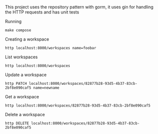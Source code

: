 This project uses the repository pattern with gorm, it uses gin for handling the HTTP requests and has unit tests


Running

```shell
make compose
```

Creating a workspace

```shell
http localhost:8000/workspaces name=foobar
```

List workspaces

```shell
http localhost:8000/workspaces
```

Update a workspace

```shell
http PATCH localhost:8000/workspaces/82877b28-93d5-4b37-83cb-2bf8e090caf5 name=newname
```

Get a workspace

```
http localhost:8000/workspaces/82877b28-93d5-4b37-83cb-2bf8e090caf5
```

Delete a workspace

```
http DELETE localhost:8000/workspaces/82877b28-93d5-4b37-83cb-2bf8e090caf5
```